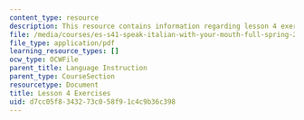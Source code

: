 ```yaml
---
content_type: resource
description: This resource contains information regarding lesson 4 exercises.
file: /media/courses/es-s41-speak-italian-with-your-mouth-full-spring-2012/d7cc05f8343273c058f91c4c9b36c398_MITES_S41S12_lesson4Exerci.pdf
file_type: application/pdf
learning_resource_types: []
ocw_type: OCWFile
parent_title: Language Instruction
parent_type: CourseSection
resourcetype: Document
title: Lesson 4 Exercises
uid: d7cc05f8-3432-73c0-58f9-1c4c9b36c398
---
```

